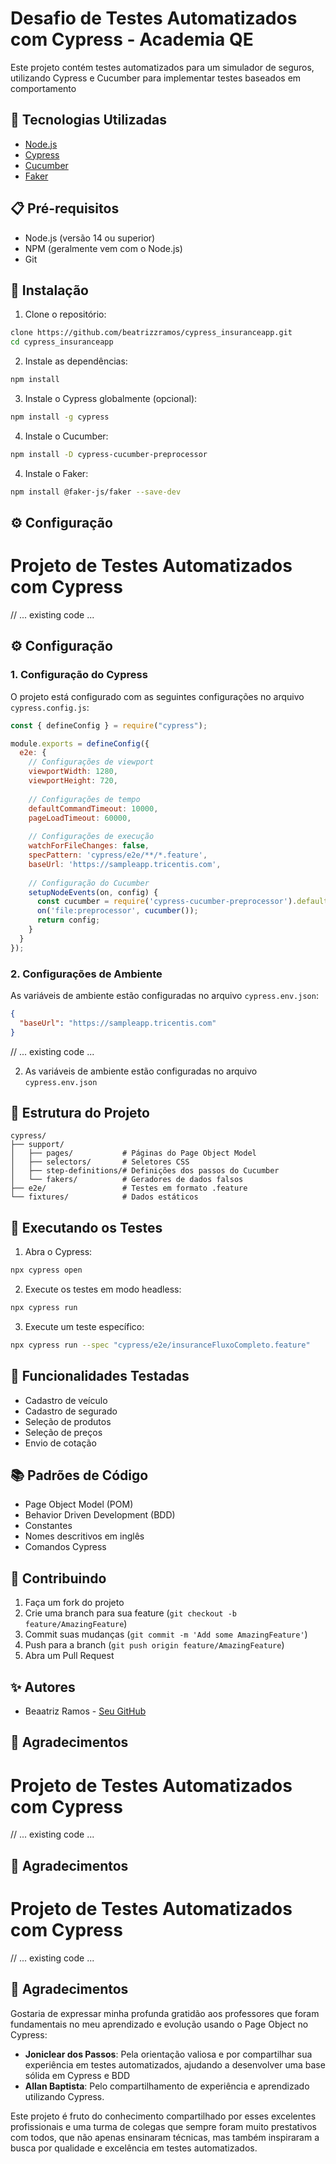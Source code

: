 # Desafio de Testes Automatizados com Cypress - Academia QE

Este projeto contém testes automatizados para um simulador de seguros, utilizando Cypress e Cucumber para implementar testes baseados em comportamento

## 🚀 Tecnologias Utilizadas

- [Node.js](https://nodejs.org/)
- [Cypress](https://www.cypress.io/)
- [Cucumber](https://cucumber.io/)
- [Faker](https://fakerjs.dev/)

## 📋 Pré-requisitos

- Node.js (versão 14 ou superior)
- NPM (geralmente vem com o Node.js)
- Git

## 🔧 Instalação

1. Clone o repositório:
```bash
clone https://github.com/beatrizzramos/cypress_insuranceapp.git
cd cypress_insuranceapp
```

2. Instale as dependências:
```bash
npm install
```

3. Instale o Cypress globalmente (opcional):
```bash
npm install -g cypress
```
4. Instale o Cucumber:
```bash
npm install -D cypress-cucumber-preprocessor
```

4. Instale o Faker:
```bash
npm install @faker-js/faker --save-dev
```

## ⚙️ Configuração

# Projeto de Testes Automatizados com Cypress

// ... existing code ...

## ⚙️ Configuração

### 1. Configuração do Cypress
O projeto está configurado com as seguintes configurações no arquivo `cypress.config.js`:

```javascript
const { defineConfig } = require("cypress");

module.exports = defineConfig({
  e2e: {
    // Configurações de viewport
    viewportWidth: 1280,
    viewportHeight: 720,
    
    // Configurações de tempo
    defaultCommandTimeout: 10000,
    pageLoadTimeout: 60000,
    
    // Configurações de execução
    watchForFileChanges: false,
    specPattern: 'cypress/e2e/**/*.feature',
    baseUrl: 'https://sampleapp.tricentis.com',
    
    // Configuração do Cucumber
    setupNodeEvents(on, config) {
      const cucumber = require('cypress-cucumber-preprocessor').default;
      on('file:preprocessor', cucumber());
      return config;
    }
  }
});
```

### 2. Configurações de Ambiente
As variáveis de ambiente estão configuradas no arquivo `cypress.env.json`:
```json
{
  "baseUrl": "https://sampleapp.tricentis.com"
}
```

// ... existing code ...

2. As variáveis de ambiente estão configuradas no arquivo `cypress.env.json`

## 🧪 Estrutura do Projeto

```
cypress/
├── support/
│   ├── pages/           # Páginas do Page Object Model
│   ├── selectors/       # Seletores CSS
│   ├── step-definitions/# Definições dos passos do Cucumber
│   └── fakers/          # Geradores de dados falsos
├── e2e/                 # Testes em formato .feature
└── fixtures/            # Dados estáticos
```

## 📝 Executando os Testes

1. Abra o Cypress:
```bash
npx cypress open
```

2. Execute os testes em modo headless:
```bash
npx cypress run
```

3. Execute um teste específico:
```bash
npx cypress run --spec "cypress/e2e/insuranceFluxoCompleto.feature"
```

## 🎯 Funcionalidades Testadas

- Cadastro de veículo
- Cadastro de segurado
- Seleção de produtos
- Seleção de preços
- Envio de cotação

## 📚 Padrões de Código

- Page Object Model (POM)
- Behavior Driven Development (BDD)
- Constantes
- Nomes descritivos em inglês
- Comandos Cypress

## 🤝 Contribuindo

1. Faça um fork do projeto
2. Crie uma branch para sua feature (`git checkout -b feature/AmazingFeature`)
3. Commit suas mudanças (`git commit -m 'Add some AmazingFeature'`)
4. Push para a branch (`git push origin feature/AmazingFeature`)
5. Abra um Pull Request

## ✨ Autores

- Beaatriz Ramos - [Seu GitHub](https://github.com/beatrizzramos)

## 🙏 Agradecimentos

# Projeto de Testes Automatizados com Cypress

// ... existing code ...

## 🙏 Agradecimentos

# Projeto de Testes Automatizados com Cypress

// ... existing code ...

## 🙏 Agradecimentos

Gostaria de expressar minha profunda gratidão aos professores que foram fundamentais no meu aprendizado e evolução usando o Page Object no Cypress:

- **Joniclear dos Passos**: Pela orientação valiosa e por compartilhar sua experiência em testes automatizados, ajudando a desenvolver uma base sólida em Cypress e BDD
- **Allan Baptista**: Pelo compartilhamento de experiência e aprendizado utilizando Cypress.

Este projeto é fruto do conhecimento compartilhado por esses excelentes profissionais e uma turma de colegas que sempre foram muito prestativos com todos, que não apenas ensinaram técnicas, mas também inspiraram a busca por qualidade e excelência em testes automatizados.
